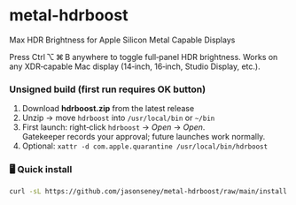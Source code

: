 # metal-hdrboost
Max HDR Brightness for Apple Silicon Metal Capable Displays

Press Ctrl ⌥ ⌘ B anywhere to toggle full‑panel HDR brightness.
Works on any XDR‑capable Mac display (14‑inch, 16‑inch, Studio Display, etc.).

### Unsigned build (first run requires OK button)

1. Download **hdrboost.zip** from the latest release  
2. Unzip → move `hdrboost` into `/usr/local/bin` or `~/bin`  
3. First launch: right‑click `hdrboost` → *Open* → *Open*.  
   Gatekeeper records your approval; future launches work normally.
4. Optional: `xattr -d com.apple.quarantine /usr/local/bin/hdrboost`


### 🖥  Quick install

```zsh
curl -sL https://github.com/jasonseney/metal-hdrboost/raw/main/install.sh | bash
```


